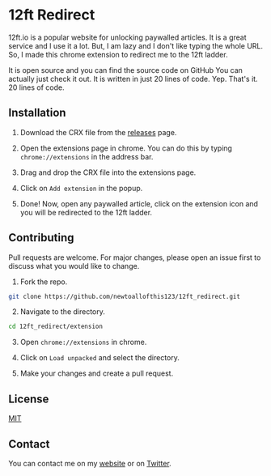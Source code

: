 # 12ft Redirect

12ft.io is a popular website for unlocking paywalled articles. It is a great service and I use it a lot. But, I am lazy and I don't like typing the whole URL. So, I made this chrome extension to redirect me to the 12ft ladder.

It is open source and you can find the source code on  GitHub You can actually just check it out. It is written in just 20 lines of code. Yep. That's it. 20 lines of code.

## Installation

1. Download the CRX file from the [releases](https://github.com/newtoallofthis123/12ft_redirect/releases) page.

2. Open the extensions page in chrome. You can do this by typing `chrome://extensions` in the address bar.

3. Drag and drop the CRX file into the extensions page.

4. Click on `Add extension` in the popup.

5. Done! Now, open any paywalled article, click on the extension icon and you will be redirected to the 12ft ladder.

## Contributing

Pull requests are welcome. For major changes, please open an issue first to discuss what you would like to change.

1. Fork the repo.
```bash
git clone https://github.com/newtoallofthis123/12ft_redirect.git
```
2. Navigate to the directory.
```bash
cd 12ft_redirect/extension
```
3. Open `chrome://extensions` in chrome.

4. Click on `Load unpacked` and select the directory.

5. Make your changes and create a pull request.


## License

[MIT](https://license.noobscience.rocks)

## Contact

You can contact me on my [website](https://noobscience.rocks/contact) or on [Twitter](https://twitter.com/noobscience1).